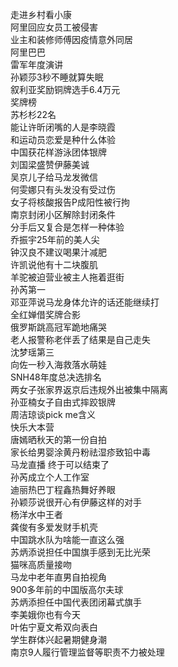 走进乡村看小康  
阿里回应女员工被侵害  
业主和装修师傅因疫情意外同居  
阿里巴巴  
雷军年度演讲  
孙颖莎3秒不睡就算失眠  
叙利亚奖励铜牌选手6.4万元  
奖牌榜  
苏杉杉22名  
能让许昕闭嘴的人是李晓霞  
和运动员恋爱是种什么体验  
中国获花样游泳团体银牌  
刘国梁盛赞伊藤美诚  
吴京儿子给马龙发微信  
何雯娜只有头发没有受过伤  
女子将核酸报告P成阳性被行拘  
南京封闭小区解除封闭条件  
分手后又复合是怎样一种体验  
乔振宇25年前的美人尖  
钟汉良不建议喝果汁减肥  
许凯说他有十二块腹肌  
羊驼被迫营业被主人拖着逛街  
孙芮第一  
邓亚萍说马龙身体允许的话还能继续打  
全红婵借奖牌合影  
俄罗斯跳高冠军跪地痛哭  
老人报警称老伴丢了结果是自己走失  
沈梦瑶第三  
向佐一秒入海救落水萌娃  
SNH48年度总决选排名  
两女子张家界返京后违规外出被集中隔离  
孙亚楠女子自由式摔跤银牌  
周洁琼谈pick me含义  
快乐大本营  
唐嫣晒秋天的第一份自拍  
家长给男婴涂黄丹粉祛湿疹致铅中毒  
马龙直播 终于可以结束了  
孙芮成立个人工作室  
迪丽热巴丁程鑫热舞好养眼  
孙颖莎说很开心有伊藤这样的对手  
杨洋水中王者  
龚俊有多爱发财手机壳  
中国跳水队为啥能一直这么强  
苏炳添说担任中国旗手感到无比光荣  
猫咪高质量接吻  
马龙中老年直男自拍视角  
900多年前的中国版高尔夫球  
苏炳添担任中国代表团闭幕式旗手  
李美娥你也有今天  
叶佑宁夏文希双向表白  
学生群体兴起暑期健身潮  
南京9人履行管理监督等职责不力被处理  
